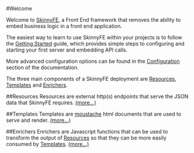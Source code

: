 #Welcome

Welcome to [SkinnyFE](../), a Front End framework that removes the ability to embed business logic in a front end application.

The easiest way to learn to use SkinnyFE within your projects is to follow the [Getting Started](GettingStarted) guide,
which provides simple steps to configuring and starting your first server and embedding API calls.

More advanced configuration options can be found in the [Configuration](Configuration) section of the documentation.

The three main components of a SkinnyFE deployment are [Resources](Resources), [Templates](Templates) and [Enrichers](Enrichers).  

##Resources
Resources are external http(s) endpoints that serve the JSON data that SkinnyFE requires. [(more...)](Resources)

##Templates
Templates are [moustache](https://mustache.github.io/) html documents that are used to serve and render. [(more...)](Templates)

##Enrichers
Enrichers are Javascript functions that can be used to transform the output of [Resources](Resources) so that they
can be more easily consumed by [Templates](Templates). [(more...)](Enrichers)
